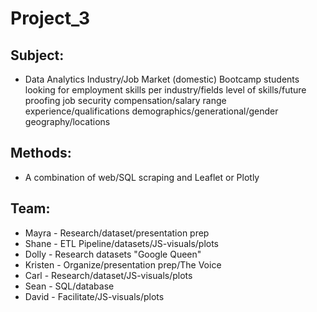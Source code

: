 # Project_3

## Subject:
* Data Analytics Industry/Job Market (domestic)
    Bootcamp students looking for employment
        skills per industry/fields
        level of skills/future proofing job security
        compensation/salary range
        experience/qualifications
        demographics/generational/gender
        geography/locations

## Methods:
* A combination of web/SQL scraping and Leaflet or Plotly

## Team:
* Mayra - Research/dataset/presentation prep
* Shane - ETL Pipeline/datasets/JS-visuals/plots
* Dolly - Research datasets "Google Queen"
* Kristen - Organize/presentation prep/The Voice
* Carl - Research/dataset/JS-visuals/plots
* Sean - SQL/database
* David - Facilitate/JS-visuals/plots
